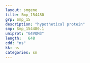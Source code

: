 ```yaml
---
layout: smgene
title: Smp_154480
grp: Smp_15
description: "hypothetical protein"
smp: Smp_154480.1
uniprot: "G4VQM3"
length:   648
cdd: "ns"
kk: ns
categories: sm
---
```

